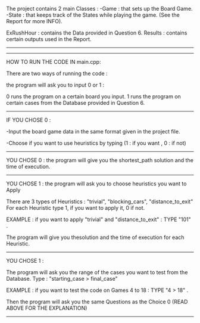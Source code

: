 The project contains 2 main Classes : 
-Game : that sets up the Board Game.
-State : that keeps track of the States while playing the game. (See the Report for more INFO).


ExRushHour : contains the Data provided in Question 6.
Results : contains certain outputs used in the Report.

---------------------------------------------------------------------------------
---------------------------------------------------------------------------------

HOW TO RUN THE CODE IN main.cpp:

There are two ways of running the code :

the program will ask you to input 0 or 1 : 
 
0 runs the program on a certain board you input.
1 runs the program on certain cases from the Database provided in Question 6.

**************************************************************************************

IF YOU CHOSE 0 :

-Input the board game data in the same format given in the project file.

-Choose if you want to use heuristics by typing (1 : if you want , 0 : if not)

--------------------------------------------------------------------
YOU CHOSE 0 : the program will give you the shortest_path solution
and the time of execution.

---------------------------------------------------------------------
YOU CHOSE 1 : the program will ask you to choose heuristics you want to Apply  

There are 3 types of Heuristics : "trivial", "blocking_cars", "distance_to_exit"
For each Heuristic type 1, if you want to apply it, 0 if not.

EXAMPLE : if you want to apply "trivial" and "distance_to_exit" : TYPE "101" .

The program will give you thesolution and the time of execution for each Heuristic.


*************************************************************************************

YOU CHOSE 1 :

The program will ask you the range of the cases you want to test from the Database.
Type : "starting_case > final_case"

EXAMPLE : if you want to test the code on Games 4 to 18 : TYPE "4 > 18" .

Then the program will ask you the same Questions as the Choice 0 (READ ABOVE FOR THE EXPLANATION)


****************************************************************************************
